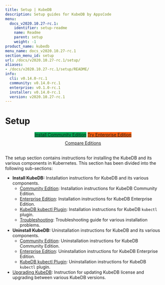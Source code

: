 ```yaml
---
title: Setup | KubeDB
description: Setup guides for KubeDB by AppsCode
menu:
  docs_v2020.10.27-rc.1:
    identifier: setup-readme
    name: Readme
    parent: setup
    weight: -1
product_name: kubedb
menu_name: docs_v2020.10.27-rc.1
section_menu_id: setup
url: /docs/v2020.10.27-rc.1/setup/
aliases:
- /docs/v2020.10.27-rc.1/setup/README/
info:
  cli: v0.14.0-rc.1
  community: v0.14.0-rc.1
  enterprise: v0.1.0-rc.1
  installer: v0.14.0-rc.1
  version: v2020.10.27-rc.1
---
```


# Setup

<div style="text-align: center;">
  <a class="button is-link is-medium is-active has-text-weight-normal" href="/docs/v2020.10.27-rc.1/setup/install/community" style="background:#00A651; width: 18rem;">Install Community Edition</a>
  <a class="button is-info is-medium is-active has-text-weight-normal" href="/docs/v2020.10.27-rc.1/setup/install/enterprise"  style="background:#FC6011; width: 18rem;">Try Enterprise Edition</a>
  <a style="margin-top: 10px; display: block;" href="/docs/v2020.10.27-rc.1/overview/README">Compare Editions</a>
</div>
<br>

The setup section contains instructions for installing the KubeDB and its various components in Kubernetes. This section has been divided into the following sub-sections:

- **Install KubeDB:** Installation instructions for KubeDB and its various components.
  - [Community Edition](/docs/v2020.10.27-rc.1/setup/install/community): Installation instructions for KubeDB Community Edition.
  - [Enterprise Edition](/docs/v2020.10.27-rc.1/setup/install/enterprise): Installation instructions for KubeDB Enterprise Edition.
  - [KubeDB kubectl Plugin](/docs/v2020.10.27-rc.1/setup/install/kubectl_plugin): Installation instructions for KubeDB `kubectl` plugin.
  - [Troubleshooting](/docs/v2020.10.27-rc.1/setup/install/troubleshoting): Troubleshooting guide for various installation problems.
- **Uninstall KubeDB:** Uninstallation instructions for KubeDB and its various components.
  - [Community Edition](/docs/v2020.10.27-rc.1/setup/uninstall/community): Uninstallation instructions for KubeDB Community Edition.
  - [Enterprise Edition](/docs/v2020.10.27-rc.1/setup/uninstall/enterprise): Uninstallation instructions for KubeDB Enterprise Edition.
  - [KubeDB kubectl Plugin](/docs/v2020.10.27-rc.1/setup/uninstall/kubectl_plugin): Uninstallation instructions for KubeDB `kubectl` plugin.
- [Upgrading KubeDB](/docs/v2020.10.27-rc.1/setup/upgrade): Instruction for updating KubeDB license and upgrading between various KubeDB versions.
